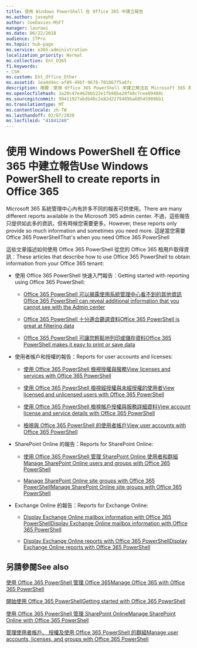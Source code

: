 ```yaml
---
title: 使用 Windows PowerShell 在 Office 365 中建立報告
ms.author: josephd
author: JoeDavies-MSFT
manager: laurawi
ms.date: 06/22/2018
audience: ITPro
ms.topic: hub-page
ms.service: o365-administration
localization_priority: Normal
ms.collection: Ent_O365
f1.keywords:
- CSH
ms.custom: Ent_Office_Other
ms.assetid: 1ea4d4ec-af89-496f-9678-701867f5a6fc
description: 摘要：使用 Office 365 PowerShell 來建立無法在 Microsoft 365 系統管理中心內產生的報告。
ms.openlocfilehash: 3a20c47e462bb522e1fb98ba28fb8c7cee89408c
ms.sourcegitcommit: 99411927abdb40c2e82d2279489ba60545989bb1
ms.translationtype: MT
ms.contentlocale: zh-TW
ms.lasthandoff: 02/07/2020
ms.locfileid: "41841240"
---
```

# <a name="use-windows-powershell-to-create-reports-in-office-365"></a><span data-ttu-id="0692c-103">使用 Windows PowerShell 在 Office 365 中建立報告</span><span class="sxs-lookup"><span data-stu-id="0692c-103">Use Windows PowerShell to create reports in Office 365</span></span>

<span data-ttu-id="0692c-104">Microsoft 365 系統管理中心內有許多不同的報表可供使用。</span><span class="sxs-lookup"><span data-stu-id="0692c-104">There are many different reports available in the Microsoft 365 admin center.</span></span> <span data-ttu-id="0692c-105">不過，這些報告只提供如此多的資訊，但有時候您需要更多。</span><span class="sxs-lookup"><span data-stu-id="0692c-105">However, these reports only provide so much information and sometimes you need more.</span></span> <span data-ttu-id="0692c-106">這是當您需要 Office 365 PowerShell</span><span class="sxs-lookup"><span data-stu-id="0692c-106">That's when you need Office 365 PowerShell</span></span>
  
<span data-ttu-id="0692c-107">這些文章描述如何使用 Office 365 PowerShell 從您的 Office 365 租用戶取得資訊︰</span><span class="sxs-lookup"><span data-stu-id="0692c-107">These articles that describe how to use Office 365 PowerShell to obtain information from your Office 365 tenant:</span></span>
  
- <span data-ttu-id="0692c-108">使用 Office 365 PowerShell 快速入門報告：</span><span class="sxs-lookup"><span data-stu-id="0692c-108">Getting started with reporting using Office 365 PowerShell:</span></span>
    
  - [<span data-ttu-id="0692c-109">Office 365 PowerShell 可以揭露使用系統管理中心看不到的其他資訊</span><span class="sxs-lookup"><span data-stu-id="0692c-109">Office 365 PowerShell can reveal additional information that you cannot see with the Admin center</span></span>](https://technet.microsoft.com/library/dn568034.aspx#reveal)
    
  - [<span data-ttu-id="0692c-110">Office 365 PowerShell 十分適合篩選資料</span><span class="sxs-lookup"><span data-stu-id="0692c-110">Office 365 PowerShell is great at filtering data</span></span>](https://technet.microsoft.com/library/dn568034.aspx#filter)
    
  - [<span data-ttu-id="0692c-111">Office 365 PowerShell 可讓您輕鬆地列印或儲存資料</span><span class="sxs-lookup"><span data-stu-id="0692c-111">Office 365 PowerShell makes it easy to print or save data</span></span>](https://technet.microsoft.com/library/dn568034.aspx#printsave)
    
- <span data-ttu-id="0692c-112">使用者帳戶和授權的報告：</span><span class="sxs-lookup"><span data-stu-id="0692c-112">Reports for user accounts and licenses:</span></span>
    
  - [<span data-ttu-id="0692c-113">使用 Office 365 PowerShell 檢視授權與服務</span><span class="sxs-lookup"><span data-stu-id="0692c-113">View licenses and services with Office 365 PowerShell</span></span>](view-licenses-and-services-with-office-365-powershell.md)
    
  - [<span data-ttu-id="0692c-114">使用 Office 365 PowerShell 檢視經授權與未經授權的使用者</span><span class="sxs-lookup"><span data-stu-id="0692c-114">View licensed and unlicensed users with Office 365 PowerShell</span></span>](view-licensed-and-unlicensed-users-with-office-365-powershell.md)
    
  - [<span data-ttu-id="0692c-115">使用 Office 365 PowerShell 檢視帳戶授權與服務詳細資料</span><span class="sxs-lookup"><span data-stu-id="0692c-115">View account license and service details with Office 365 PowerShell</span></span>](view-account-license-and-service-details-with-office-365-powershell.md)
    
  - [<span data-ttu-id="0692c-116">檢視與 Office 365 PowerShell 的使用者帳戶</span><span class="sxs-lookup"><span data-stu-id="0692c-116">View user accounts with Office 365 PowerShell</span></span>](view-user-accounts-with-office-365-powershell.md)
    
- <span data-ttu-id="0692c-117">SharePoint Online 的報告：</span><span class="sxs-lookup"><span data-stu-id="0692c-117">Reports for SharePoint Online:</span></span>
    
  - [<span data-ttu-id="0692c-118">使用 Office 365 PowerShell 管理 SharePoint Online 使用者和群組</span><span class="sxs-lookup"><span data-stu-id="0692c-118">Manage SharePoint Online users and groups with Office 365 PowerShell</span></span>](https://technet.microsoft.com/library/9680af2e-a965-4e62-92ee-da72105c7800.aspx)
    
  - [<span data-ttu-id="0692c-119">Manage SharePoint Online site groups with Office 365 PowerShell</span><span class="sxs-lookup"><span data-stu-id="0692c-119">Manage SharePoint Online site groups with Office 365 PowerShell</span></span>](https://technet.microsoft.com/library/122f4099-c78d-4cce-bab0-4343b04596ae.aspx)
    
- <span data-ttu-id="0692c-120">Exchange Online 的報告：</span><span class="sxs-lookup"><span data-stu-id="0692c-120">Reports for Exchange Online:</span></span>
    
  - [<span data-ttu-id="0692c-121">Display Exchange Online mailbox information with Office 365 PowerShell</span><span class="sxs-lookup"><span data-stu-id="0692c-121">Display Exchange Online mailbox information with Office 365 PowerShell</span></span>](https://technet.microsoft.com/library/13843002-56ca-4b75-81c5-84386522b01b.aspx)
    
  - [<span data-ttu-id="0692c-122">Display Exchange Online reports with Office 365 PowerShell</span><span class="sxs-lookup"><span data-stu-id="0692c-122">Display Exchange Online reports with Office 365 PowerShell</span></span>](https://technet.microsoft.com/library/4873a063-9fc4-4ed9-826a-6e935fef61d4.aspx)
    
## <a name="see-also"></a><span data-ttu-id="0692c-123">另請參閱</span><span class="sxs-lookup"><span data-stu-id="0692c-123">See also</span></span>

[<span data-ttu-id="0692c-124">使用 Office 365 PowerShell 管理 Office 365</span><span class="sxs-lookup"><span data-stu-id="0692c-124">Manage Office 365 with Office 365 PowerShell</span></span>](manage-office-365-with-office-365-powershell.md)
  
[<span data-ttu-id="0692c-125">開始使用 Office 365 PowerShell</span><span class="sxs-lookup"><span data-stu-id="0692c-125">Getting started with Office 365 PowerShell</span></span>](getting-started-with-office-365-powershell.md)
  
[<span data-ttu-id="0692c-126">使用 Office 365 PowerShell 管理 SharePoint Online</span><span class="sxs-lookup"><span data-stu-id="0692c-126">Manage SharePoint Online with Office 365 PowerShell</span></span>](manage-sharepoint-online-with-office-365-powershell.md)
  
[<span data-ttu-id="0692c-127">管理使用者帳戶、 授權及使用 Office 365 PowerShell 的群組</span><span class="sxs-lookup"><span data-stu-id="0692c-127">Manage user accounts, licenses, and groups with Office 365 PowerShell</span></span>](manage-user-accounts-and-licenses-with-office-365-powershell.md)
  
